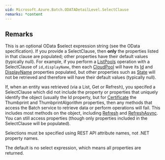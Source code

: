 ```yaml
---  
uid: Microsoft.Azure.Batch.ODATADetailLevel.SelectClause  
remarks: *content  
---  
```

  
## Remarks  
 This is an optional OData $select expression string             (see the OData specification).             If you provide a SelectClause, then **only** the properties listed in that clause are populated; other properties             have their default values (typically null).  For example, if you perform a [ListPools](assetId:///M:Microsoft.Azure.Batch.PoolOperations.ListPools(Microsoft.Azure.Batch.DetailLevel,System.Collections.Generic.IEnumerable{Microsoft.Azure.Batch.BatchClientBehavior})?qualifyHint=False&autoUpgrade=True) operation with a SelectClause of `id,displayName`, then each [CloudPool](assetId:///T:Microsoft.Azure.Batch.CloudPool?qualifyHint=False&autoUpgrade=True) will have its             [Id](assetId:///P:Microsoft.Azure.Batch.CloudPool.Id?qualifyHint=False&autoUpgrade=True) and [DisplayName](assetId:///P:Microsoft.Azure.Batch.CloudPool.DisplayName?qualifyHint=False&autoUpgrade=True) properties             populated, but other properties such as [State](assetId:///P:Microsoft.Azure.Batch.CloudPool.State?qualifyHint=False&autoUpgrade=True) will not be retrieved and therefore             will have their default values (typically null).  
  
 If, when an entity was retrieved (via a List, Get or Refresh), you specifed a SelectClause which did not include             the property or properties that uniquely identify the object             (usually the Id property, but for [Certificate](assetId:///T:Microsoft.Azure.Batch.Certificate?qualifyHint=False&autoUpgrade=True) the Thumbprint and ThumbprintAlgorithm properties,             then any methods that access the Batch service to retrieve data or perform operations will fail.             This includes most methods on the object, including [Refresh](assetId:///M:Microsoft.Azure.Batch.IRefreshable.Refresh(Microsoft.Azure.Batch.DetailLevel,System.Collections.Generic.IEnumerable{Microsoft.Azure.Batch.BatchClientBehavior})?qualifyHint=False&autoUpgrade=True) and [RefreshAsync](assetId:///M:Microsoft.Azure.Batch.IRefreshable.RefreshAsync(Microsoft.Azure.Batch.DetailLevel,System.Collections.Generic.IEnumerable{Microsoft.Azure.Batch.BatchClientBehavior},System.Threading.CancellationToken)?qualifyHint=False&autoUpgrade=True).             You can still access properties (though only properties included in the SelectClause will be populated).  
  
 Selections must be specified using REST API attribute names, not .NET property names.  
  
 The default is no select expression, which means all properties are returned.